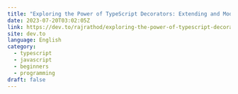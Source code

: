 ```yaml
---
title: "Exploring the Power of TypeScript Decorators: Extending and Modifying Code with Ease"
date: 2023-07-20T03:02:05Z
link: https://dev.to/rajrathod/exploring-the-power-of-typescript-decorators-extending-and-modifying-code-with-ease-424l?utm_medium=RSS&utm_source=news.12bit.vn
site: dev.to
language: English
category:
  - typescript
  - javascript
  - beginners
  - programming
draft: false
---
```

